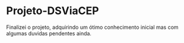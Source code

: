 # Projeto-DSViaCEP

Finalizei o projeto, adquirindo um ótimo conhecimento inicial mas com algumas duvidas pendentes ainda.
